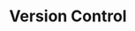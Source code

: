 ---
layout: page
title: Version Control
permalink: /programming/lessons/versioncontrol.html
description: "What is version control?"
comments: true
signoff: true
redirect_to:
  - https://automationintesting.com/programming/lessons/versioncontrol.html
---